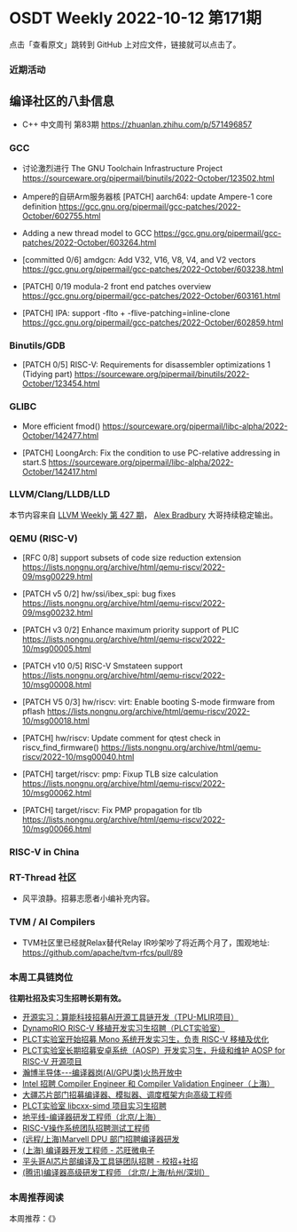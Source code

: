 # OSDT Weekly 2022-10-12 第171期

点击「查看原文」跳转到 GitHub 上对应文件，链接就可以点击了。

### 近期活动

## 编译社区的八卦信息

- C++ 中文周刊 第83期 https://zhuanlan.zhihu.com/p/571496857

### GCC

- 讨论激烈进行 The GNU Toolchain Infrastructure Project
  https://sourceware.org/pipermail/binutils/2022-October/123502.html

- Ampere的自研Arm服务器核
  [PATCH] aarch64: update Ampere-1 core definition
  https://gcc.gnu.org/pipermail/gcc-patches/2022-October/602755.html

- Adding a new thread model to GCC
  https://gcc.gnu.org/pipermail/gcc-patches/2022-October/603264.html

- [committed 0/6] amdgcn: Add V32, V16, V8, V4, and V2 vectors
  https://gcc.gnu.org/pipermail/gcc-patches/2022-October/603238.html

- [PATCH] 0/19 modula-2 front end patches overview
  https://gcc.gnu.org/pipermail/gcc-patches/2022-October/603161.html

- [PATCH] IPA: support -flto + -flive-patching=inline-clone
  https://gcc.gnu.org/pipermail/gcc-patches/2022-October/602859.html

### Binutils/GDB

- [PATCH 0/5] RISC-V: Requirements for disassembler optimizations 1 (Tidying part)
  https://sourceware.org/pipermail/binutils/2022-October/123454.html

### GLIBC

- More efficient fmod()
  https://sourceware.org/pipermail/libc-alpha/2022-October/142477.html

- [PATCH] LoongArch: Fix the condition to use PC-relative addressing in start.S
  https://sourceware.org/pipermail/libc-alpha/2022-October/142417.html

### LLVM/Clang/LLDB/LLD

本节内容来自 [LLVM Weekly 第 427 期](http://llvmweekly.org/issue/427)，
[Alex Bradbury](https://www.linkedin.com/in/alex-bradbury/) 大哥持续稳定输出。

### QEMU (RISC-V)

- [RFC 0/8] support subsets of code size reduction extension
  https://lists.nongnu.org/archive/html/qemu-riscv/2022-09/msg00229.html

- [PATCH v5 0/2] hw/ssi/ibex_spi: bug fixes
  https://lists.nongnu.org/archive/html/qemu-riscv/2022-09/msg00232.html

- [PATCH v3 0/2] Enhance maximum priority support of PLIC
  https://lists.nongnu.org/archive/html/qemu-riscv/2022-10/msg00005.html

- [PATCH v10 0/5] RISC-V Smstateen support
  https://lists.nongnu.org/archive/html/qemu-riscv/2022-10/msg00008.html

- [PATCH V5 0/3] hw/riscv: virt: Enable booting S-mode firmware from pflash
  https://lists.nongnu.org/archive/html/qemu-riscv/2022-10/msg00018.html

- [PATCH] hw/riscv: Update comment for qtest check in riscv_find_firmware()
  https://lists.nongnu.org/archive/html/qemu-riscv/2022-10/msg00040.html

- [PATCH] target/riscv: pmp: Fixup TLB size calculation
  https://lists.nongnu.org/archive/html/qemu-riscv/2022-10/msg00062.html

- [PATCH] target/riscv: Fix PMP propagation for tlb
  https://lists.nongnu.org/archive/html/qemu-riscv/2022-10/msg00066.html

### RISC-V in China

### RT-Thread 社区

- 风平浪静。招募志愿者小编补充内容。

### TVM / AI Compilers

- TVM社区里已经就Relax替代Relay IR吵架吵了将近两个月了，围观地址:
  https://github.com/apache/tvm-rfcs/pull/89  

### 本周工具链岗位

**往期社招及实习生招聘长期有效。**

- [开源实习：算能科技招募AI开源工具链开发（TPU-MLIR项目）](https://mp.weixin.qq.com/s/IBJh0ip4k11PzIMZecsWSw)
- [DynamoRIO RISC-V 移植开发实习生招聘（PLCT实验室）](https://mp.weixin.qq.com/s/J_5TjT6DOqeOXJXQI5VQxw)
- [PLCT实验室开始招募 Mono 系统开发实习生，负责 RISC-V 移植及优化](https://mp.weixin.qq.com/s/whEW7Hay1jIP1tBzIPay1A)
- [PLCT实验室长期招募安卓系统（AOSP）开发实习生，升级和维护 AOSP for RISC-V 开源项目](https://mp.weixin.qq.com/s/dJP2cEB1nex2inR5c-cJog)
- [瀚博半导体---编译器岗(AI/GPU类)火热开放中](https://mp.weixin.qq.com/s/8_KjZYa2Il4PglaGyBWk4Q)
- [Intel 招聘 Compiler Engineer 和 Compiler Validation Engineer（上海）](https://mp.weixin.qq.com/s/I3DWxXODNoLRr0kN2xMZLQ)
- [大疆芯片部门招募编译器、模拟器、调度框架方向高级工程师](https://mp.weixin.qq.com/s/Wn5NzAtUTwQNXKRvMVQWLA)
- [PLCT实验室 libcxx-simd 项目实习生招聘](https://mp.weixin.qq.com/s/EIVx5cY74GlodirySY97Qw)
- [地平线-编译器研发工程师（北京/上海）](https://mp.weixin.qq.com/s/MYObl7iWIbyrTz9hCmKWYA)
- [RISC-V操作系统团队招聘测试工程师](https://mp.weixin.qq.com/s/inLFS4pI1F74m_oJ2I7xjQ)
- [(远程/上海)Marvell DPU 部门招聘编译器研发](https://mp.weixin.qq.com/s/B6JjAhF3TZjezD1tjYHDaw)
- [(上海) 编译器开发工程师 - 芯旺微电子](https://mp.weixin.qq.com/s/nqe1-7qffnc0CaejYkpKyw)
- [平头哥AI芯片部编译及工具链团队招聘 - 校招+社招](https://mp.weixin.qq.com/s/kARbXtJotRPCNMrV-yOanA)
- [(腾讯)编译器高级研发工程师 （北京/上海/杭州/深圳）](https://mp.weixin.qq.com/s/DF-2qmHmpKZtJ1djHXM1Ug)

### 本周推荐阅读

本周推荐：《》
